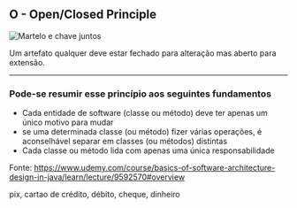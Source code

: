 ## O - Open/Closed Principle
![Martelo e chave juntos](imagens/single-responsibility-principle.png)

Um artefato qualquer deve estar fechado para alteração mas aberto para extensão.


---------------
### Pode-se resumir esse princípio aos seguintes fundamentos

 - Cada entidade de software (classe ou método) deve ter apenas um único motivo para mudar
 - se uma determinada classe (ou método) fizer várias operações, é aconselhável separar em classes (ou métodos) distintas
 - Cada classe ou método lida com apenas uma única responsabilidade
 

Fonte: https://www.udemy.com/course/basics-of-software-architecture-design-in-java/learn/lecture/9592570#overview


 pix, cartao de crédito, débito, cheque, dinheiro
 